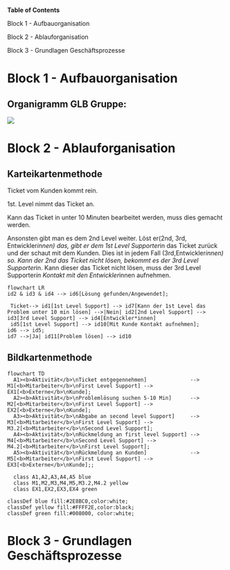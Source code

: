 **Table of Contents**

Block 1 - Aufbauorganisation

Block 2 - Ablauforganisation

Block 3 - Grundlagen Geschäftsprozesse

# Block 1 - Aufbauorganisation

## Organigramm GLB Gruppe:

![](https://slabstatic.com/prod/uploads/8q5jdj6q/posts/images/J8LnIVGeimdInLtVDUNVbaTX.png)

# Block 2 - Ablauforganisation

## Karteikartenmethode

Ticket vom Kunden kommt rein.

1st. Level nimmt das Ticket an.

Kann das Ticket in unter 10 Minuten bearbeitet werden, muss dies gemacht werden.

Ansonsten gibt man es dem 2nd Level weiter. Löst er(2nd, 3rd, Entwickler*innen) das, gibt er dem 1st Level Supporter*in das Ticket zurück und der schaut mit dem Kunden. Dies ist in jedem Fall (3rd,Entwickler*innen) so. Kann der 2nd das Ticket nicht lösen, bekommt es der 3rd Level Supporter*in. Kann dieser das Ticket nicht lösen, muss der 3rd Level Supporter*in Kontakt mit den Entwickler*innen aufnehmen.

```mermaid
flowchart LR
id2 & id3 & id4 --> id6[Lösung gefunden/Angewendet]; 

 Ticket--> id1[1st Level Support] --> id7[Kann der 1st Level das Problem unter 10 min lösen] -->|Nein| id2[2nd Level Support] --> id3[3rd Level Support] --> id4[Entwickler*innen]
 id5[1st Level Support] --> id10[Mit Kunde Kontakt aufnehmen];
id6 --> id5;
id7 -->|Ja| id11[Problem lösen] --> id10

```



## Bildkartenmethode

```mermaid
flowchart TD
  A1><b>Aktivität</b>\nTicket entgegennehmen]              --> M1[<b>Mitarbeiter</b>\nFirst Level Support] --> EX1[<b>Externe</b>\nKunde];
  A2><b>Aktivität</b>\nProblemlösung suchen 5-10 Min]      --> M2[<b>Mitarbeiter</b>\nFirst Level Support] --> EX2[<b>Externe</b>\nKunde];
  A3><b>Aktivität</b>\nAbgabe an second level Support]     --> M3[<b>Mitarbeiter</b>\nFirst Level Support] --> M3.2[<b>Mitarbeiter</b>\nSecond Level Support];
  A4><b>Aktivität</b>\nRückmeldung an first level Support] --> M4[<b>Mitarbeiter</b>\nSecond Level Support] --> M4.2[<b>Mitarbeiter</b>\nFirst Level Support];
  A5><b>Aktivität</b>\nRückmeldung an Kunden]              --> M5[<b>Mitarbeiter</b>\nFirst Level Support] --> EX3[<b>Externe</b>\nKunde];;
 
  class A1,A2,A3,A4,A5 blue
  class M1,M2,M3,M4,M5,M3.2,M4.2 yellow
  class EX1,EX2,EX3,EX4 green

classDef blue fill:#2E8BC0,color:white;
classDef yellow fill:#FFFF2E,color:black;
classDef green fill:#008000, color:white;

```



# Block 3 - Grundlagen Geschäftsprozesse
